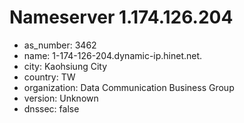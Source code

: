 # Nameserver 1.174.126.204

* as_number: 3462
* name: 1-174-126-204.dynamic-ip.hinet.net.
* city: Kaohsiung City
* country: TW
* organization: Data Communication Business Group
* version: Unknown
* dnssec: false
